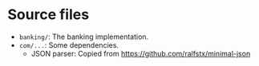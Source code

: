 # Source files

- `banking/`: The banking implementation.
- `com/...`: Some dependencies.
  - JSON parser: Copied from https://github.com/ralfstx/minimal-json